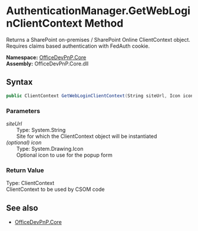 # AuthenticationManager.GetWebLoginClientContext Method  
Returns a SharePoint on-premises / SharePoint Online ClientContext object. Requires claims based authentication with FedAuth cookie.  

**Namespace:** [OfficeDevPnP.Core](OfficeDevPnP.Core.md)  
**Assembly:** OfficeDevPnP.Core.dll  
## Syntax
```C#
public ClientContext GetWebLoginClientContext(String siteUrl, Icon icon)
```
### Parameters
*siteUrl*  
&emsp;&emsp;Type: System.String  
&emsp;&emsp;Site for which the ClientContext object will be instantiated  
*(optional) icon*  
&emsp;&emsp;Type: System.Drawing.Icon  
&emsp;&emsp;Optional icon to use for the popup form  
### Return Value
Type: ClientContext  
ClientContext to be used by CSOM code

## See also
- [OfficeDevPnP.Core](OfficeDevPnP.Core.md)
